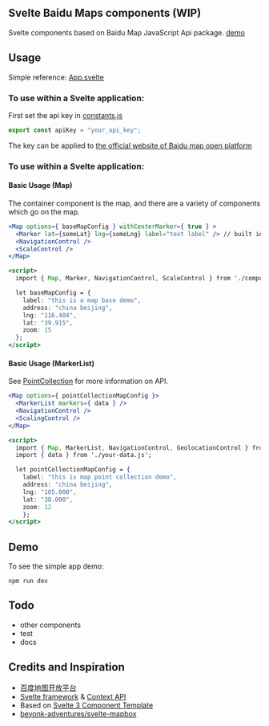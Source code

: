 ## Svelte Baidu Maps components (WIP)

Svelte components based on Baidu Map JavaScript Api package. [demo](https://vulcangz.github.io/svelte-baidumaps/demo/)

## Usage

Simple reference: [App.svelte](https://github.com/vulcangz/svelte-baidumaps/tree/master/src/App.svelte)

### To use within a Svelte application:

First set the api key in [constants.js](https://github.com/vulcangz/svelte-baidumaps/tree/master/src/components/constants.js)

```javascript
export const apiKey = "your_api_key";
```
The key can be applied to [the official website of Baidu map open platform](http://lbsyun.baidu.com/apiconsole/key)

### To use within a Svelte application:

#### Basic Usage (Map)

The container component is the map, and there are a variety of components which go on the map.

```jsx
<Map options={ baseMapConfig } withCenterMarker={ true } >
  <Marker lat={someLat} lng={someLng} label="text label" /> // built in Marker component
  <NavigationControl />
  <ScaleControl />
</Map>

<script>
  import { Map, Marker, NavigationControl, ScaleControl } from './components/components.module.js'

  let baseMapConfig = {
    label: "this is a map base demo",
    address: "china beijing",
    lng: "116.404",
    lat: "39.915",
    zoom: 15
  };
</script>
```

#### Basic Usage (MarkerList)

See [PointCollection](http://lbsyun.baidu.com/cms/jsapi/reference/jsapi_reference.html#a3b21) for more information on API.

```jsx
<Map options={ pointCollectionMapConfig }>
  <MarkerList markers={ data } />
  <NavigationControl />
  <ScalingControl />
</Map>

<script>
  import { Map, MarkerList, NavigationControl, GeolocationControl } from './components/components.module.js'
  import { data } from './your-data.js';

  let pointCollectionMapConfig = {
    label: "this is map point collection demo",
    address: "china beijing",
    lng: "105.000",
    lat: "38.000",
    zoom: 12
	}; 
</script>
```

## Demo

To see the simple app demo:

`
npm run dev
`

## Todo

* other components
* test
* docs

## Credits and Inspiration

* [百度地图开放平台](http://lbsyun.baidu.com/)
* [Svelte framework](https://svelte.dev/) & [Context API](https://svelte.dev/tutorial/context-api)
* Based on [Svelte 3 Component Template](https://github.com/YogliB/svelte-component-template)
* [beyonk-adventures/svelte-mapbox](https://github.com/beyonk-adventures/svelte-mapbox)

